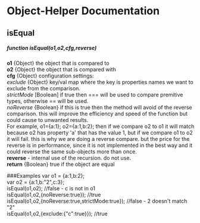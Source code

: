 # Object-Helper Documentation

## isEqual
##### function isEqual(o1,o2,cfg,reverse)
**o1** {Object} the object that is compared to  
**o2** {Object} the object that is compared with  
**cfg** {Object} configuration settings:  
  *exclude* {Object} key/val map where the key is properties names we want to exclude from the comparison.  
  *strictMode* [Boolean] if true then === will be used to compare premitive types, otherwise == will be used.   
  *noReverse* {Boolean} if this is true then the method will avoid of the reverse comparison. this will improve the efficiency and speed of the function but could cause to unwanted results.  
  For example, o1={a:1}; o2={a:1,b:2}; then if we compare o2 to o1 it will match because o2 has property 'a' that has the value 1, but if we compare o1 to o2 it will fail. this is why we are doing a reverse compare. but the price for the reverse is in performance, since it is not implemented in the best way and it could reverse the same sub-objects more than once.   
**reverse** - internal use of the recursion. do not use.  
**return** {Boolean} true if the object are equal  

###Examples
var o1 = {a:1,b:2};   
var o2 = {a:1,b:"2",c:3};  
isEqual(o1,o2); //false - c is not in o1  
isEqual(o1,o2,{noReverse:true}); //true  
isEqual(o1,o2,{noReverse:true,strictMode:true}); //false - 2 doesn't match "2"  
isEqual(o1,o2,{exclude:{"c":true}}); //true  

